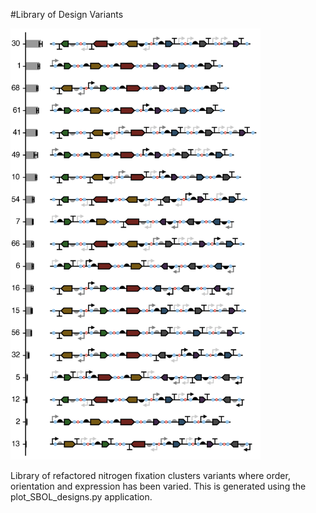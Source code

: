 #Library of Design Variants

<img src="variants_library.png" width="400px"/>

Library of refactored nitrogen fixation clusters variants where order, orientation and expression has been varied. This is generated using the plot_SBOL_designs.py application.
